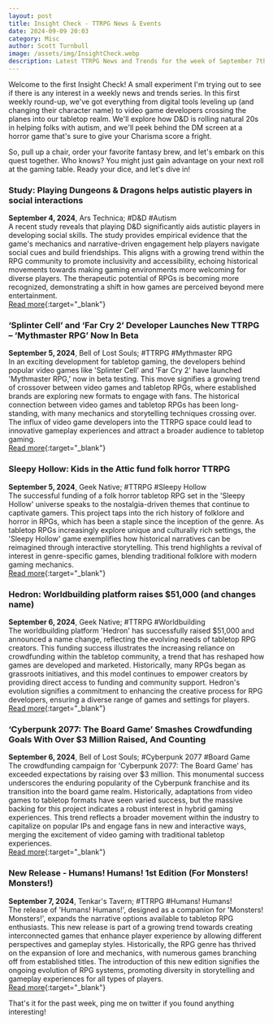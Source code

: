 ```yaml
---
layout: post
title: Insight Check - TTRPG News & Events
date: 2024-09-09 20:03
category: Misc
author: Scott Turnbull
image: /assets/img/InsightCheck.webp
description: Latest TTRPG News and Trends for the week of September 7th 2024.
---
```

Welcome to the first Insight Check! A small experiment I'm trying out to see if there is any interest in a weekly news and trends series. In this first weekly round-up, we've got everything from digital tools leveling up (and changing their character name) to video game developers crossing the planes into our tabletop realm. We'll explore how D&D is rolling natural 20s in helping folks with autism, and we'll peek behind the DM screen at a horror game that's sure to give your Charisma score a fright.

So, pull up a chair, order your favorite fantasy brew, and let's embark on this quest together. Who knows? You might just gain advantage on your next roll at the gaming table. Ready your dice, and let's dive in!

### Study: Playing Dungeons & Dragons helps autistic players in social interactions
**September 4, 2024**, Ars Technica; #D&D #Autism  
A recent study reveals that playing D&D significantly aids autistic players in developing social skills. The study provides empirical evidence that the game's mechanics and narrative-driven engagement help players navigate social cues and build friendships. This aligns with a growing trend within the RPG community to promote inclusivity and accessibility, echoing historical movements towards making gaming environments more welcoming for diverse players. The therapeutic potential of RPGs is becoming more recognized, demonstrating a shift in how games are perceived beyond mere entertainment.  
[Read more](https://arstechnica.com/science/2024/09/study-playing-dungeons-dragons-helps-autistic-players-in-social-interactions/){:target="_blank"}

### ‘Splinter Cell’ and ‘Far Cry 2’ Developer Launches New TTRPG – ‘Mythmaster RPG’ Now In Beta 
**September 5, 2024**, Bell of Lost Souls; #TTRPG #Mythmaster RPG  
In an exciting development for tabletop gaming, the developers behind popular video games like 'Splinter Cell' and 'Far Cry 2' have launched 'Mythmaster RPG,' now in beta testing. This move signifies a growing trend of crossover between video games and tabletop RPGs, where established brands are exploring new formats to engage with fans. The historical connection between video games and tabletop RPGs has been long-standing, with many mechanics and storytelling techniques crossing over. The influx of video game developers into the TTRPG space could lead to innovative gameplay experiences and attract a broader audience to tabletop gaming.  
[Read more](https://www.belloflostsouls.net/2024/09/splinter-cell-and-far-cry-2-developer-launches-new-ttrpg-mythmaster-rpg-now-in-beta.html){:target="_blank"}

### Sleepy Hollow: Kids in the Attic fund folk horror TTRPG
**September 5, 2024**, Geek Native; #TTRPG #Sleepy Hollow  
The successful funding of a folk horror tabletop RPG set in the 'Sleepy Hollow' universe speaks to the nostalgia-driven themes that continue to captivate gamers. This project taps into the rich history of folklore and horror in RPGs, which has been a staple since the inception of the genre. As tabletop RPGs increasingly explore unique and culturally rich settings, the 'Sleepy Hollow' game exemplifies how historical narratives can be reimagined through interactive storytelling. This trend highlights a revival of interest in genre-specific games, blending traditional folklore with modern gaming mechanics.  
[Read more](https://www.geeknative.com/168259/sleepy-hollow-kids-in-the-attic-fund-folk-horror-ttrpg/){:target="_blank"}

### Hedron: Worldbuilding platform raises $51,000 (and changes name)
**September 6, 2024**, Geek Native; #TTRPG #Worldbuilding  
The worldbuilding platform 'Hedron' has successfully raised $51,000 and announced a name change, reflecting the evolving needs of tabletop RPG creators. This funding success illustrates the increasing reliance on crowdfunding within the tabletop community, a trend that has reshaped how games are developed and marketed. Historically, many RPGs began as grassroots initiatives, and this model continues to empower creators by providing direct access to funding and community support. Hedron's evolution signifies a commitment to enhancing the creative process for RPG developers, ensuring a diverse range of games and settings for players.  
[Read more](https://www.geeknative.com/168313/hedron-worldbuilding-platform-raises-51000-and-changes-name/){:target="_blank"}

### ‘Cyberpunk 2077: The Board Game’ Smashes Crowdfunding Goals With Over $3 Million Raised, And Counting
**September 6, 2024**, Bell of Lost Souls; #Cyberpunk 2077 #Board Game  
The crowdfunding campaign for 'Cyberpunk 2077: The Board Game' has exceeded expectations by raising over $3 million. This monumental success underscores the enduring popularity of the Cyberpunk franchise and its transition into the board game realm. Historically, adaptations from video games to tabletop formats have seen varied success, but the massive backing for this project indicates a robust interest in hybrid gaming experiences. This trend reflects a broader movement within the industry to capitalize on popular IPs and engage fans in new and interactive ways, merging the excitement of video gaming with traditional tabletop experiences.  
[Read more](https://www.belloflostsouls.net/2024/09/cyberpunk-2077-the-board-game-smashes-crowdfunding-goals-with-over-3-million-raised-and-counting.html){:target="_blank"}

### New Release - Humans! Humans! 1st Edition (For Monsters! Monsters!)
**September 7, 2024**, Tenkar's Tavern; #TTRPG #Humans! Humans!  
The release of 'Humans! Humans!', designed as a companion for 'Monsters! Monsters!', expands the narrative options available to tabletop RPG enthusiasts. This new release is part of a growing trend towards creating interconnected games that enhance player experience by allowing different perspectives and gameplay styles. Historically, the RPG genre has thrived on the expansion of lore and mechanics, with numerous games branching off from established titles. The introduction of this new edition signifies the ongoing evolution of RPG systems, promoting diversity in storytelling and gameplay experiences for all types of players.  
[Read more](https://www.tenkarstavern.com/2024/09/new-release-humans-humans-1st-edition.html){:target="_blank"}

That's it for the past week, ping me on twitter if you found anything interesting!